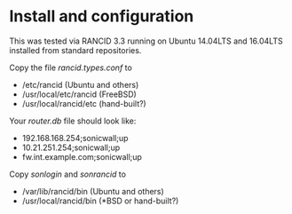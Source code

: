 # Install and configuration

This was tested via RANCID 3.3 running on Ubuntu 14.04LTS and 16.04LTS
installed from standard repositories.

Copy the file _rancid.types.conf_ to

  * /etc/rancid (Ubuntu and others)
  * /usr/local/etc/rancid (FreeBSD)
  * /usr/local/rancid/etc (hand-built?)

Your _router.db_ file should look like:

  * 192.168.168.254;sonicwall;up
  * 10.21.251.254;sonicwall;up
  * fw.int.example.com;sonicwall;up

Copy _sonlogin_ and _sonrancid_ to

  * /var/lib/rancid/bin (Ubuntu and others)
  * /usr/local/rancid/bin (*BSD or hand-built?)
